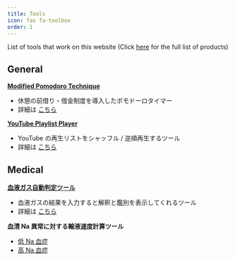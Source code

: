 ```yaml
---
title: Tools
icon: fas fa-toolbox
order: 1
---
```


List of tools that work on this website (Click [here](https://ternbusty.github.io/about/#products) for the full list of products)

## General
**[Modified Pomodoro Technique](https://ternbusty.github.io/timer.html)**
- 休憩の前借り・借金制度を導入したポモドーロタイマー
- 詳細は [こちら](https://ternbusty.github.io/posts/modified-pomodoro/)

**[YouTube Playlist Player](https://ternbusty.github.io/youtube.html)**
- YouTube の再生リストをシャッフル / 逆順再生するツール
- 詳細は [こちら](https://ternbusty.github.io/posts/playlist-player/)

## Medical
**[血液ガス自動判定ツール](https://ternbusty.github.io/posts/gas/)**
- 血液ガスの結果を入力すると解釈と鑑別を表示してくれるツール
- 詳細は [こちら](https://ternbusty.github.io/posts/gas-diagnosis/)

**血清 Na 異常に対する輸液速度計算ツール**
- [低 Na 血症](https://ternbusty.github.io/posts/hyponatremia/)
- [高 Na 血症](https://ternbusty.github.io/posts/hypernatremia/)
